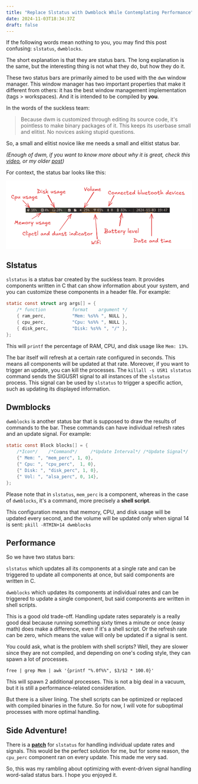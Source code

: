 ```yaml
---
title: "Replace Slstatus with Dwmblock While Contemplating Performance"
date: 2024-11-03T18:34:37Z
draft: false
---
```


If the following words mean nothing to you, you may find this post confusing: `slstatus`, `dwmblocks`.

The short explanation is that they are status bars. The long explanation is the same, but the interesting thing is not what they do, but how they do it.

<!--more-->

These two status bars are primarily aimed to be used with the `dwm` window manager. This window manager has two important properties that make it different from others: it has the best window management implementation (tags > workspaces). And it is intended to be compiled by **you**.

In the words of the suckless team:

> Because dwm is customized through editing its source code, it's pointless to make binary packages of it. This keeps its userbase small and elitist. No novices asking stupid questions.

So, a small and elitist novice like me needs a small and elitist status bar.

_(Enough of dwm, if you want to know more about why it is great, check this [video](https://www.youtube.com/watch?v=gxwTATmWRSE), or my older [post](/posts/the-many-lessons-of-building-dwm))_

For context, the status bar looks like this:

![Status bar](statusbar.png)

## Slstatus

`slstatus` is a status bar created by the suckless team. It provides components written in C that can show information about your system, and you can customize these components in a header file. For example:

```c
static const struct arg args[] = {
    /* function          format    argument */
    { ram_perc,          "Mem: %s%% ", NULL },
    { cpu_perc,          "Cpu: %s%% ", NULL },
    { disk_perc,         "Disk: %s%% ", "/" },
};
```

This will `printf` the percentage of RAM, CPU, and disk usage like `Mem: 13%`.

The bar itself will refresh at a certain rate configured in seconds. This means all components will be updated at that rate. Moreover, if you want to trigger an update, you can kill the processes. The `killall -s USR1 slstatus` command sends the SIGUSR1 signal to all instances of the `slstatus` process. This signal can be used by `slstatus` to trigger a specific action, such as updating its displayed information.

## Dwmblocks

`dwmblocks` is another status bar that is supposed to draw the results of commands to the bar. These commands can have individual refresh rates and an update signal. For example:

```c
static const Block blocks[] = {
    /*Icon*/	/*Command*/		/*Update Interval*/	/*Update Signal*/
    {" Mem: ", "mem_perc", 1, 0},
    {" Cpu: ", "cpu_perc",	1, 0},
    {" Disk: ", "disk_perc", 1, 0},
    {" Vol: ", "alsa_perc", 0, 14},
};
```

Please note that in `slstatus`, `mem_perc` is a component, whereas in the case of `dwmblocks`, it's a command, more precisely a **shell script**.

This configuration means that memory, CPU, and disk usage will be updated every second, and the volume will be updated only when signal 14 is sent: `pkill -RTMIN+14 dwmblocks`

## Performance

So we have two status bars:

`slstatus` which updates all its components at a single rate and can be triggered to update all components at once, but said components are written in C.

`dwmblocks` which updates its components at individual rates and can be triggered to update a single component, but said components are written in shell scripts.

This is a good old trade-off. Handling update rates separately is a really good deal because running something sixty times a minute or once (easy math) does make a difference, even if it's a shell script. Or the refresh rate can be zero, which means the value will only be updated if a signal is sent.

You could ask, what is the problem with shell scripts? Well, they are slower since they are not compiled, and depending on one's coding style, they can spawn a lot of processes.

```shell
free | grep Mem | awk '{printf "%.0f%%", $3/$2 * 100.0}'
```

This will spawn 2 additional processes. This is not a big deal in a vacuum, but it is still a performance-related consideration.

But there is a silver lining. The shell scripts can be optimized or replaced with compiled binaries in the future. So for now, I will vote for suboptimal processes with more optimal handling.

## Side Adventure!

There is a **[patch](https://tools.suckless.org/slstatus/patches/signals/)** for `slstatus` for handling individual update rates and signals. This would be the perfect solution for me, but for some reason, the `cpu_perc` component ran on every update. This made me very sad.

So, this was my rambling about optimizing with event-driven signal handling word-salad status bars. I hope you enjoyed it.
